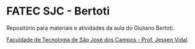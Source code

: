 # FATEC SJC - Bertoti

Repositório para materiais e atividades da aula do Giuliano Bertoti.

[Faculdade de Tecnologia de São José dos Campos - Prof. Jessen Vidal](http://fatecsjc-prd.azurewebsites.net/ "Fatec SJC").
